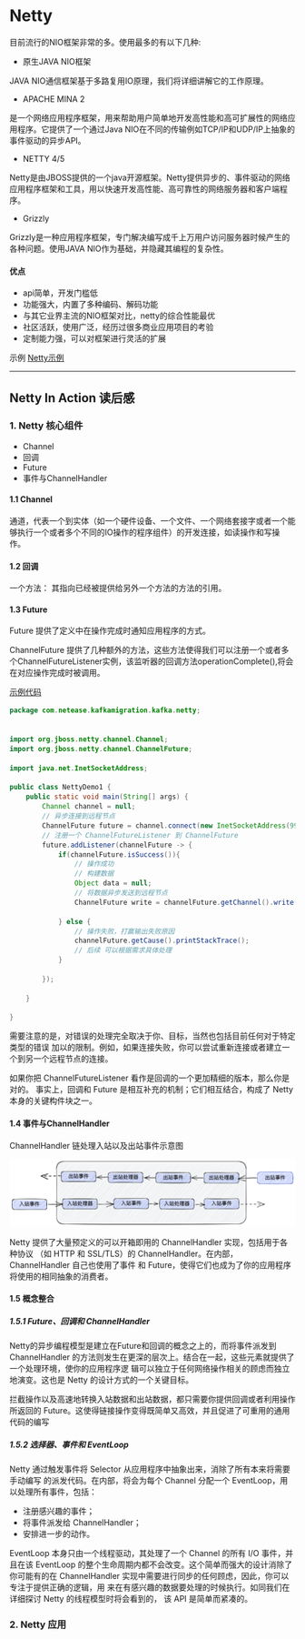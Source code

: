 # Netty

目前流行的NIO框架非常的多。使用最多的有以下几种:
- 原生JAVA NIO框架

JAVA NIO通信框架基于多路复用IO原理，我们将详细讲解它的工作原理。
- APACHE MINA 2

是一个网络应用程序框架，用来帮助用户简单地开发高性能和高可扩展性的网络应用程序。它提供了一个通过Java NIO在不同的传输例如TCP/IP和UDP/IP上抽象的事件驱动的异步API。
- NETTY 4/5

Netty是由JBOSS提供的一个java开源框架。Netty提供异步的、事件驱动的网络应用程序框架和工具，用以快速开发高性能、高可靠性的网络服务器和客户端程序。
- Grizzly

Grizzly是一种应用程序框架，专门解决编写成千上万用户访问服务器时候产生的各种问题。使用JAVA NIO作为基础，并隐藏其编程的复杂性。

#### 优点
- api简单，开发门槛低
- 功能强大，内置了多种编码、解码功能
- 与其它业界主流的NIO框架对比，netty的综合性能最优
- 社区活跃，使用广泛，经历过很多商业应用项目的考验
- 定制能力强，可以对框架进行灵活的扩展

示例  [Netty示例](../../../src/main/java/com/netease/kafkamigration/kafka/netty)

---

## Netty In Action 读后感


### 1. Netty 核心组件

- Channel
- 回调
- Future
- 事件与ChannelHandler

#### 1.1 Channel

通道，代表一个到实体（如一个硬件设备、一个文件、一个网络套接字或者一个能够执行一个或者多个不同的IO操作的程序组件）的开发连接，如读操作和写操作。

#### 1.2 回调

一个方法： 其指向已经被提供给另外一个方法的方法的引用。

#### 1.3 Future

Future 提供了定义中在操作完成时通知应用程序的方式。

ChannelFuture 提供了几种额外的方法，这些方法使得我们可以注册一个或者多个ChannelFutureListener实例，该监听器的回调方法operationComplete(),将会在对应操作完成时被调用。

[示例代码](../../../src/main/java/com/netease/kafkamigration/kafka/netty/NettyDemo1.java)
```java
package com.netease.kafkamigration.kafka.netty;


import org.jboss.netty.channel.Channel;
import org.jboss.netty.channel.ChannelFuture;

import java.net.InetSocketAddress;

public class NettyDemo1 {
    public static void main(String[] args) {
        Channel channel = null;
        // 异步连接到远程节点
        ChannelFuture future = channel.connect(new InetSocketAddress(9999));
        // 注册一个 ChannelFutureListener 到 ChannelFuture
        future.addListener(channelFuture -> {
            if(channelFuture.isSuccess()){
                // 操作成功
                // 构建数据
                Object data = null;
                // 将数据异步发送到远程节点
                ChannelFuture write = channelFuture.getChannel().write(data);
                
            } else {
                // 操作失败，打赢输出失败原因
                channelFuture.getCause().printStackTrace();
                // 后续 可以根据需求具体处理
            }
            
        });

    }
    
}
```

需要注意的是，对错误的处理完全取决于你、目标，当然也包括目前任何对于特定类型的错误 加以的限制。例如，如果连接失败，你可以尝试重新连接或者建立一个到另一个远程节点的连接。 

如果你把 ChannelFutureListener 看作是回调的一个更加精细的版本，那么你是对的。 事实上，回调和 Future 是相互补充的机制；它们相互结合，构成了 Netty 本身的关键构件块之一。

#### 1.4 事件与ChannelHandler

ChannelHandler 链处理入站以及出站事件示意图

![](../../image/netty-1.png)

Netty 提供了大量预定义的可以开箱即用的 ChannelHandler 实现，包括用于各种协议
（如 HTTP 和 SSL/TLS）的 ChannelHandler。在内部，ChannelHandler 自己也使用了事件
和 Future，使得它们也成为了你的应用程序将使用的相同抽象的消费者。


#### 1.5 概念整合

##### 1.5.1 Future、回调和 ChannelHandler
Netty的异步编程模型是建立在Future和回调的概念之上的，而将事件派发到ChannelHandler
的方法则发生在更深的层次上。结合在一起，这些元素就提供了一个处理环境，使你的应用程序逻
辑可以独立于任何网络操作相关的顾虑而独立地演变。这也是 Netty 的设计方式的一个关键目标。

拦截操作以及高速地转换入站数据和出站数据，都只需要你提供回调或者利用操作所返回的
Future。这使得链接操作变得既简单又高效，并且促进了可重用的通用代码的编写

##### 1.5.2 选择器、事件和 EventLoop
Netty 通过触发事件将 Selector 从应用程序中抽象出来，消除了所有本来将需要手动编写
的派发代码。在内部，将会为每个 Channel 分配一个 EventLoop，用以处理所有事件，包括：
- 注册感兴趣的事件； 
- 将事件派发给 ChannelHandler； 
- 安排进一步的动作。

EventLoop 本身只由一个线程驱动，其处理了一个 Channel 的所有 I/O 事件，并且在该
EventLoop 的整个生命周期内都不会改变。这个简单而强大的设计消除了你可能有的在
ChannelHandler 实现中需要进行同步的任何顾虑，因此，你可以专注于提供正确的逻辑，用
来在有感兴趣的数据要处理的时候执行。如同我们在详细探讨 Netty 的线程模型时将会看到的，
该 API 是简单而紧凑的。


### 2. Netty 应用



